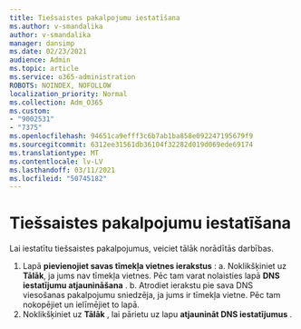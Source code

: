 ```yaml
---
title: Tiešsaistes pakalpojumu iestatīšana
ms.author: v-smandalika
author: v-smandalika
manager: dansimp
ms.date: 02/23/2021
audience: Admin
ms.topic: article
ms.service: o365-administration
ROBOTS: NOINDEX, NOFOLLOW
localization_priority: Normal
ms.collection: Adm_O365
ms.custom:
- "9002531"
- "7375"
ms.openlocfilehash: 94651ca9efff3c6b7ab1ba858e092247195679f9
ms.sourcegitcommit: 6312ee31561db36104f32282d019d069ede69174
ms.translationtype: MT
ms.contentlocale: lv-LV
ms.lasthandoff: 03/11/2021
ms.locfileid: "50745182"
---
```

# <a name="set-up-online-services"></a>Tiešsaistes pakalpojumu iestatīšana

Lai iestatītu tiešsaistes pakalpojumus, veiciet tālāk norādītās darbības.

1. Lapā **pievienojiet savas tīmekļa vietnes ierakstus** : a. Noklikšķiniet uz **Tālāk**, ja jums nav tīmekļa vietnes. Pēc tam varat nolaisties lapā **DNS iestatījumu atjaunināšana** .
    b. Atrodiet ierakstu pie sava DNS viesošanas pakalpojumu sniedzēja, ja jums ir tīmekļa vietne. Pēc tam nokopējiet un ielīmējiet to lapā.
2. Noklikšķiniet uz **Tālāk** , lai pārietu uz lapu **atjaunināt DNS iestatījumus** .